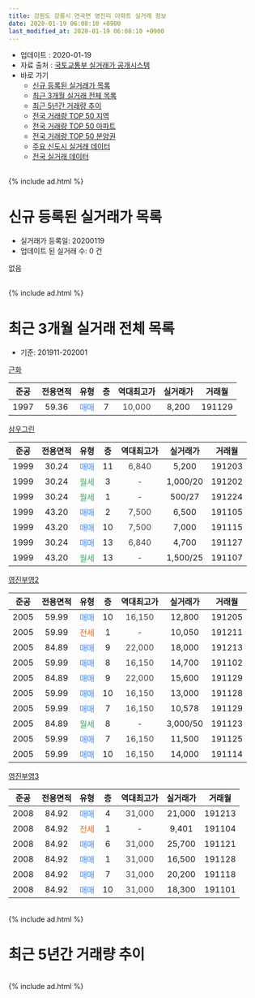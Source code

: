 ```yaml
---
title: 강원도 강릉시 연곡면 영진리 아파트 실거래 정보
date: 2020-01-19 06:08:10 +0900
last_modified_at: 2020-01-19 06:08:10 +0900
---
```


* 업데이트 : 2020-01-19
* 자료 출처 : [국토교통부 실거래가 공개시스템](http://rt.molit.go.kr)
* 바로 가기
    * [신규 등록된 실거래가 목록](#신규-등록된-실거래가-목록)
    * [최근 3개월 실거래 전체 목록](#최근-3개월-실거래-전체-목록)
    * [최근 5년간 거래량 추이](#최근-5년간-거래량-추이)
    * [전국 거래량 TOP 50 지역](https://apt-info.github.io/apt-trade-info/최근-3개월-전국에서-가장-거래가-많이-발생한-지역)
    * [전국 거래량 TOP 50 아파트](https://apt-info.github.io/apt-trade-info/최근-3개월-전국에서-가장-거래가-많이-발생한-아파트)
    * [전국 거래량 TOP 50 분양권](https://apt-info.github.io/apt-trade-info/최근-3개월-전국에서-가장-거래가-많이-발생한-분양권)
    * [주요 신도시 실거래 데이터](https://apt-info.github.io/apt-trade-info/주요-신도시)
    * [전국 실거래 데이터](https://apt-info.github.io/apt-trade-info/전국)
<br>
{% include ad.html %}
<br>

# 신규 등록된 실거래가 목록
* 실거래가 등록일: 20200119
* 업데이트 된 실거래 수: 0 건

없음

<br>
{% include ad.html %}
<br>

# 최근 3개월 실거래 전체 목록
* 기준: 201911-202001


[근화](https://search.naver.com/search.naver?query=%EA%B0%95%EC%9B%90%EB%8F%84+%EA%B0%95%EB%A6%89%EC%8B%9C+%EC%97%B0%EA%B3%A1%EB%A9%B4+%EC%98%81%EC%A7%84%EB%A6%AC+%EA%B7%BC%ED%99%94)

|준공|전용면적|유형|층|역대최고가|실거래가|거래월|
|:---:|:---:|:---:|:---:|:---:|:---:|:---:|
|1997|59.36|<span style="color:#4285f3">매매</span>|7|<span style="color:#444444">10,000</span>|8,200|191129|

[삼우그린](https://search.naver.com/search.naver?query=%EA%B0%95%EC%9B%90%EB%8F%84+%EA%B0%95%EB%A6%89%EC%8B%9C+%EC%97%B0%EA%B3%A1%EB%A9%B4+%EC%98%81%EC%A7%84%EB%A6%AC+%EC%82%BC%EC%9A%B0%EA%B7%B8%EB%A6%B0)

|준공|전용면적|유형|층|역대최고가|실거래가|거래월|
|:---:|:---:|:---:|:---:|:---:|:---:|:---:|
|1999|30.24|<span style="color:#4285f3">매매</span>|11|<span style="color:#444444">6,840</span>|5,200|191203|
|1999|30.24|<span style="color:#34a853">월세</span>|3|<span style="color:#444444">-</span>|1,000/20|191202|
|1999|30.24|<span style="color:#34a853">월세</span>|1|<span style="color:#444444">-</span>|500/27|191224|
|1999|43.20|<span style="color:#4285f3">매매</span>|2|<span style="color:#444444">7,500</span>|6,500|191105|
|1999|43.20|<span style="color:#4285f3">매매</span>|10|<span style="color:#444444">7,500</span>|7,000|191115|
|1999|30.24|<span style="color:#4285f3">매매</span>|13|<span style="color:#444444">6,840</span>|4,700|191127|
|1999|43.20|<span style="color:#34a853">월세</span>|13|<span style="color:#444444">-</span>|1,500/25|191107|

[영진부영2](https://search.naver.com/search.naver?query=%EA%B0%95%EC%9B%90%EB%8F%84+%EA%B0%95%EB%A6%89%EC%8B%9C+%EC%97%B0%EA%B3%A1%EB%A9%B4+%EC%98%81%EC%A7%84%EB%A6%AC+%EC%98%81%EC%A7%84%EB%B6%80%EC%98%812)

|준공|전용면적|유형|층|역대최고가|실거래가|거래월|
|:---:|:---:|:---:|:---:|:---:|:---:|:---:|
|2005|59.99|<span style="color:#4285f3">매매</span>|10|<span style="color:#444444">16,150</span>|12,800|191205|
|2005|59.99|<span style="color:#ff5a00">전세</span>|1|<span style="color:#444444">-</span>|10,050|191211|
|2005|84.89|<span style="color:#4285f3">매매</span>|9|<span style="color:#444444">22,000</span>|18,000|191213|
|2005|59.99|<span style="color:#4285f3">매매</span>|8|<span style="color:#444444">16,150</span>|14,700|191102|
|2005|84.89|<span style="color:#4285f3">매매</span>|9|<span style="color:#444444">22,000</span>|15,600|191129|
|2005|59.99|<span style="color:#4285f3">매매</span>|10|<span style="color:#444444">16,150</span>|13,000|191128|
|2005|59.99|<span style="color:#4285f3">매매</span>|7|<span style="color:#444444">16,150</span>|10,578|191129|
|2005|84.89|<span style="color:#34a853">월세</span>|8|<span style="color:#444444">-</span>|3,000/50|191123|
|2005|59.99|<span style="color:#4285f3">매매</span>|7|<span style="color:#444444">16,150</span>|11,500|191125|
|2005|59.99|<span style="color:#4285f3">매매</span>|10|<span style="color:#444444">16,150</span>|14,000|191114|

[영진부영3](https://search.naver.com/search.naver?query=%EA%B0%95%EC%9B%90%EB%8F%84+%EA%B0%95%EB%A6%89%EC%8B%9C+%EC%97%B0%EA%B3%A1%EB%A9%B4+%EC%98%81%EC%A7%84%EB%A6%AC+%EC%98%81%EC%A7%84%EB%B6%80%EC%98%813)

|준공|전용면적|유형|층|역대최고가|실거래가|거래월|
|:---:|:---:|:---:|:---:|:---:|:---:|:---:|
|2008|84.92|<span style="color:#4285f3">매매</span>|4|<span style="color:#444444">31,000</span>|21,000|191213|
|2008|84.92|<span style="color:#ff5a00">전세</span>|1|<span style="color:#444444">-</span>|9,401|191104|
|2008|84.92|<span style="color:#4285f3">매매</span>|6|<span style="color:#444444">31,000</span>|25,700|191121|
|2008|84.92|<span style="color:#4285f3">매매</span>|1|<span style="color:#444444">31,000</span>|16,500|191128|
|2008|84.92|<span style="color:#4285f3">매매</span>|7|<span style="color:#444444">31,000</span>|20,200|191118|
|2008|84.92|<span style="color:#4285f3">매매</span>|10|<span style="color:#444444">31,000</span>|18,300|191101|


<br>
{% include ad.html %}
<br>

# 최근 5년간 거래량 추이


<div style="width:100%;">
    <canvas id="deal_progress" height="200"></canvas>
</div>

<script>
new Chart(document.getElementById("deal_progress"), {
    type: 'line',
    data: {
        labels: ['201501','201502','201503','201504','201505','201506','201507','201508','201509','201510','201511','201512','201601','201602','201603','201604','201605','201606','201607','201608','201609','201610','201611','201612','201701','201702','201703','201704','201705','201706','201707','201708','201709','201710','201711','201712','201801','201802','201803','201804','201805','201806','201807','201808','201809','201810','201811','201812','201901','201902','201903','201904','201905','201906','201907','201908','201909','201910','201911','201912','202001'],
        datasets: [{
            label: '매매',
            pointRadius: 1,
            data: [4, 2, 5, 2, 4, 1, 5, 3, 4, 3, 3, 3, 4, 4, 6, 10, 8, 3, 6, 6, 4, 6, 3, 7, 8, 10, 3, 11, 11, 7, 11, 10, 9, 3, 8, 8, 6, 6, 11, 9, 6, 8, 6, 11, 11, 7, 12, 17, 19, 7, 12, 6, 5, 3, 3, 4, 5, 9, 14, 4, 0],
            borderColor: "rgba(255, 201, 14, 1)",
            backgroundColor: "rgba(255, 201, 14, 0.5)",
            fill: false,
            lineTension: 0
        },{
            label: '전월세',
            pointRadius: 1,
            data: [34, 40, 38, 31, 22, 18, 12, 15, 13, 15, 18, 26, 20, 45, 31, 34, 28, 18, 24, 14, 17, 15, 20, 7, 13, 9, 12, 8, 7, 7, 13, 14, 6, 4, 5, 3, 7, 5, 11, 8, 11, 5, 6, 9, 7, 7, 11, 2, 2, 5, 12, 6, 3, 3, 8, 4, 7, 4, 3, 3, 0],
            borderColor: "rgba(0, 141, 185, 1)",
            backgroundColor: "rgba(0, 141, 185, 0.5)",
            fill: false,
            lineTension: 0
        }
        ]
    },
    options: {
        responsive: true,
        title: {
            display: false
        },
        tooltips: {
            mode: 'index',
            intersect: false
        },
        hover: {
            mode: 'nearest',
            intersect: true
        },
        scales: {
            xAxes: [{
                display: true,
                scaleLabel: {
                    display: true,
                    labelString: '년/월'
                }
            }],
            yAxes: [{
                display: true,
                ticks: {
                    suggestedMin: 0,
                },
                scaleLabel: {
                    display: true,
                    labelString: '실거래 수'
                }
            }]
        }
    }
});

</script>


<br>
{% include ad.html %}
<br>

